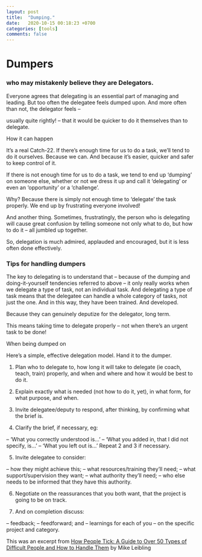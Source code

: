 ```yaml
---
layout: post
title:  "Dumping."
date:   2020-10-15 00:18:23 +0700
categories: [tools]
comments: false
---
```


# Dumpers

### who may mistakenly believe they are Delegators.

Everyone agrees that delegating is an essential part of managing and leading. But too often the delegatee feels dumped upon. And more often than not, the delegator feels –

usually quite rightly! – that it would be quicker to do it themselves than to delegate.

How it can happen

It’s a real Catch-22. If there’s enough time for us to do a task, we’ll tend to do it ourselves. Because we can. And because it’s easier, quicker and safer to keep control of it.

If there is not enough time for us to do a task, we tend to end up ‘dumping’ on someone else, whether or not we dress it up and call it ‘delegating’ or even an ‘opportunity’ or a ‘challenge’.

Why? Because there is simply not enough time to ‘delegate’ the task properly. We end up by frustrating everyone involved!

And another thing. Sometimes, frustratingly, the person who is delegating will cause great confusion by telling someone not only what to do, but how to do it – all jumbled up together.

So, delegation is much admired, applauded and encouraged, but it is less often done effectively.

### Tips for handling dumpers

The key to delegating is to understand that – because of the dumping and doing-it-yourself tendencies referred to above – it only really works when we delegate a type of task, not an individual task. And delegating a type of task means that the delegatee can handle a whole category of tasks, not just the one. And in this way, they have been trained. And developed.

Because they can genuinely deputize for the delegator, long term.

This means taking time to delegate properly – not when there’s an urgent task to be done!

When being dumped on

Here’s a simple, effective delegation model. Hand it to the dumper.

1. Plan who to delegate to, how long it will take to delegate (ie coach, teach, train) properly, and when and where and how it would be best to do it.

2. Explain exactly what is needed (not how to do it, yet), in what form, for what purpose, and when.

3. Invite delegatee/deputy to respond, after thinking, by confirming what the brief is.

4. Clarify the brief, if necessary, eg:

– ‘What you correctly understood is…’
– ‘What you added in, that I did not specify, is…’
– ‘What you left out is…’ Repeat 2 and 3 if necessary.

5. Invite delegatee to consider:

– how they might achieve this;
– what resources/training they’ll need;
– what support/supervision they want;
– what authority they’ll need;
– who else needs to be informed that they have this authority.

6. Negotiate on the reassurances that you both want, that the project is going to be on track.

7. And on completion discuss:

– feedback;
– feedforward; and
– learnings for each of you – on the specific project and category.

This was an excerpt from [How People Tick: A Guide to Over 50 Types of Difficult People and How to Handle Them](https://www.amazon.com/How-People-Tick-Difficult-Handle-ebook/dp/B005QBHY5C) by Mike Leibling